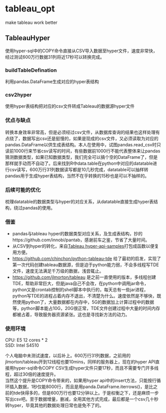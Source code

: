 # tableau_opt
make tableau work better

## TableauHyper

使用hyper-sql中的COPY命令直接从CSV导入数据至hyper文件，速度非常快，经过测试600万行数据31列将近17秒可以转换完成。  

### buildTableDefination

利用pandas.DataFrame生成对应的hyper表结构

### csv2hyper

使用hyper表结构把对应的csv文件转成Tableau的数据源hyper文件  

### 优点与缺点  

转换本身效率非常高，但是必须经过csv文件，从数据库查询的结果也这样处理有点绕了，数据写出csv还是挺慢的，如果是现成的csv文件，又必须读取为对应的pandas.DataFrame以供生成表结构。本人在使用中，试图pandas.read_csv时只读前1000行来节省csv读写的时间，有些数据前1000行不能代表整体来让pandas猜测数据类型，如果已知数据类型，我们完全可以搞个空的DataFrame了，但是那样就手动而不自动了。后来找到R中data.table在python中对应的datatable进行csv读写，600万行31列数据读写都是10几秒完成，datatable可以抽样转pandas用于生成hyper表结构，当然不在乎转换的15秒也是可以不抽样的。  

### 后续可能的优化

梳理datatable的数据类型与hyper的对应关系，从datatable直接生成hyper表结构，绕过pandas的使用。  

### 借鉴  

- pandas与tableau hyper的数据类型对应关系，及生成表结构，抄的https://github.com/innobi/pantab，感谢前车之鉴，节省了大量时间。  
- 从CSV到hyper的转化，来自[Tableau hyper-api-samples](https://github.com/tableau/hyper-api-samples)打包成函数以便复用方便。  
- https://github.com/chinchon/python-tableau-tde 给了最初的启发，实现了第一次代码创建tableau数据源，但是迫于python能力弱，不会多线程写TDE文件，速度无法满足千万级的数据，浅尝辄止。  
- https://github.com/jlmorton/tableau 是之前一直使用的版本，多线程创建TDE，帮助非常巨大，但是java自己不会改，在python中调用jar命令，python又是crontab控制的shell脚本中执行的，每天总有一些jar进程，python写TDE的进程占着内存不退出，不清楚为什么。速度依然是不够快，既然使用python了，大量数据都在内存中，5G的数据加上计算过程中的数据等，python脚本能占10G，20G很正常，TDE文件创建过程中大量的时间内存都被占着，导致服务器资源紧张。这也是寻找新方法的动力。  

### 使用环境  

CPU: E5 12 cores * 2  
SSD: Intel S4510   
  
个人电脑中未测试速度，以后补上。600万行31列数据，之前用的jlmorton/tableau开到12线程也要10mins，同样的服务器上，现在的hyper API直接用hyper-sql命令COPY CSV生成hyper文件只要17秒，而且不需要专门开多线程，超过30倍的速度提升。  
当然这个提升是COPY命令带来的，如果用hyper api中的insert方法，只能按行循环插入数据，1秒仅能8000行，而且是用panda.DataFrame.iterrows()，是比之前的tde快得多的，但是600万行也要12分钟以上。于是权衡之下，还是麻烦一步写出csv吧。至于数据增量，删减，全用其他方式完成，最后都是一个csv几十秒转hyper，毕竟其他的数据处理日常也是免不了的。    





